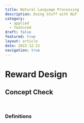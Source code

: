 ```yaml
---
title: Natural Language Processing
description: Doing Stuff with NLP
category:
  - applied
  - featured
draft: false
featured: true
layout: article
date: 2022-12-21
navigation: true
---
```


# Reward Design

## Concept Check
 
 &nbsp;
 
### Definitions
